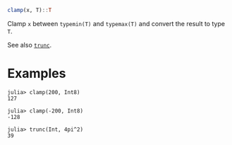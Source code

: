 ```julia
clamp(x, T)::T
```

Clamp `x` between `typemin(T)` and `typemax(T)` and convert the result to type `T`.

See also [`trunc`](@ref).

# Examples

```jldoctest
julia> clamp(200, Int8)
127

julia> clamp(-200, Int8)
-128

julia> trunc(Int, 4pi^2)
39
```
